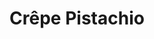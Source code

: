 ---
title: "Crêpe Pistachio"
price: "7€"
description: "Délicieuse crêpe avec pistache."
image: "/uploads/crepe-pistachio.jpg"
image_alt: "Crêpe Pistachio"
---